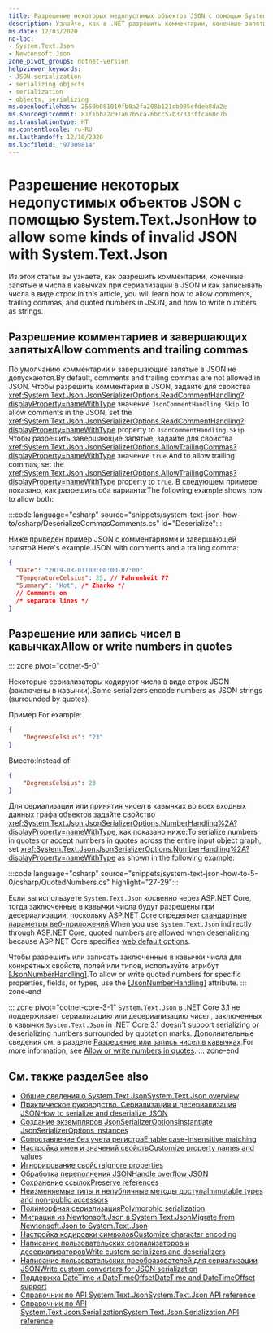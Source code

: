 ```yaml
---
title: Разрешение некоторых недопустимых объектов JSON с помощью System.Text.Json
description: Узнайте, как в .NET разрешить комментарии, конечные запятые и числа в кавычках при сериализации в JSON и десериализации из JSON.
ms.date: 12/03/2020
no-loc:
- System.Text.Json
- Newtonsoft.Json
zone_pivot_groups: dotnet-version
helpviewer_keywords:
- JSON serialization
- serializing objects
- serialization
- objects, serializing
ms.openlocfilehash: 2559b081010fb0a2fa208b121cb095efdeb8da2e
ms.sourcegitcommit: 81f1bba2c97a67b5ca76bcc57b37333ffca60c7b
ms.translationtype: HT
ms.contentlocale: ru-RU
ms.lasthandoff: 12/10/2020
ms.locfileid: "97009814"
---
```

# <a name="how-to-allow-some-kinds-of-invalid-json-with-no-locsystemtextjson"></a><span data-ttu-id="aa43b-103">Разрешение некоторых недопустимых объектов JSON с помощью System.Text.Json</span><span class="sxs-lookup"><span data-stu-id="aa43b-103">How to allow some kinds of invalid JSON with System.Text.Json</span></span>

<span data-ttu-id="aa43b-104">Из этой статьи вы узнаете, как разрешить комментарии, конечные запятые и числа в кавычках при сериализации в JSON и как записывать числа в виде строк.</span><span class="sxs-lookup"><span data-stu-id="aa43b-104">In this article, you will learn how to allow comments, trailing commas, and quoted numbers in JSON, and how to write numbers as strings.</span></span>

## <a name="allow-comments-and-trailing-commas"></a><span data-ttu-id="aa43b-105">Разрешение комментариев и завершающих запятых</span><span class="sxs-lookup"><span data-stu-id="aa43b-105">Allow comments and trailing commas</span></span>

<span data-ttu-id="aa43b-106">По умолчанию комментарии и завершающие запятые в JSON не допускаются.</span><span class="sxs-lookup"><span data-stu-id="aa43b-106">By default, comments and trailing commas are not allowed in JSON.</span></span> <span data-ttu-id="aa43b-107">Чтобы разрешить комментарии в JSON, задайте для свойства <xref:System.Text.Json.JsonSerializerOptions.ReadCommentHandling?displayProperty=nameWithType> значение `JsonCommentHandling.Skip`.</span><span class="sxs-lookup"><span data-stu-id="aa43b-107">To allow comments in the JSON, set the <xref:System.Text.Json.JsonSerializerOptions.ReadCommentHandling?displayProperty=nameWithType> property to `JsonCommentHandling.Skip`.</span></span>
<span data-ttu-id="aa43b-108">Чтобы разрешить завершающие запятые, задайте для свойства <xref:System.Text.Json.JsonSerializerOptions.AllowTrailingCommas?displayProperty=nameWithType> значение `true`.</span><span class="sxs-lookup"><span data-stu-id="aa43b-108">And to allow trailing commas, set the <xref:System.Text.Json.JsonSerializerOptions.AllowTrailingCommas?displayProperty=nameWithType> property to `true`.</span></span> <span data-ttu-id="aa43b-109">В следующем примере показано, как разрешить оба варианта:</span><span class="sxs-lookup"><span data-stu-id="aa43b-109">The following example shows how to allow both:</span></span>

:::code language="csharp" source="snippets/system-text-json-how-to/csharp/DeserializeCommasComments.cs" id="Deserialize":::

<span data-ttu-id="aa43b-110">Ниже приведен пример JSON с комментариями и завершающей запятой:</span><span class="sxs-lookup"><span data-stu-id="aa43b-110">Here's example JSON with comments and a trailing comma:</span></span>

```json
{
  "Date": "2019-08-01T00:00:00-07:00",
  "TemperatureCelsius": 25, // Fahrenheit 77
  "Summary": "Hot", /* Zharko */
  // Comments on
  /* separate lines */
}
```

## <a name="allow-or-write-numbers-in-quotes"></a><span data-ttu-id="aa43b-111">Разрешение или запись чисел в кавычках</span><span class="sxs-lookup"><span data-stu-id="aa43b-111">Allow or write numbers in quotes</span></span>

::: zone pivot="dotnet-5-0"

<span data-ttu-id="aa43b-112">Некоторые сериализаторы кодируют числа в виде строк JSON (заключены в кавычки).</span><span class="sxs-lookup"><span data-stu-id="aa43b-112">Some serializers encode numbers as JSON strings (surrounded by quotes).</span></span>

<span data-ttu-id="aa43b-113">Пример.</span><span class="sxs-lookup"><span data-stu-id="aa43b-113">For example:</span></span>

```json
{
    "DegreesCelsius": "23"
}
```

<span data-ttu-id="aa43b-114">Вместо:</span><span class="sxs-lookup"><span data-stu-id="aa43b-114">Instead of:</span></span>

```json
{
    "DegreesCelsius": 23
}
```

<span data-ttu-id="aa43b-115">Для сериализации или принятия чисел в кавычках во всех входных данных графа объектов задайте свойство <xref:System.Text.Json.JsonSerializerOptions.NumberHandling%2A?displayProperty=nameWithType>, как показано ниже:</span><span class="sxs-lookup"><span data-stu-id="aa43b-115">To serialize numbers in quotes or accept numbers in quotes across the entire input object graph, set <xref:System.Text.Json.JsonSerializerOptions.NumberHandling%2A?displayProperty=nameWithType> as shown in the following example:</span></span>

:::code language="csharp" source="snippets/system-text-json-how-to-5-0/csharp/QuotedNumbers.cs" highlight="27-29":::

<span data-ttu-id="aa43b-116">Если вы используете `System.Text.Json` косвенно через ASP.NET Core, тогда заключенные в кавычки числа будут разрешены при десериализации, поскольку ASP.NET Core определяет [стандартные параметры веб-приложений](xref:System.Text.Json.JsonSerializerDefaults.Web).</span><span class="sxs-lookup"><span data-stu-id="aa43b-116">When you use `System.Text.Json` indirectly through ASP.NET Core, quoted numbers are allowed when deserializing because ASP.NET Core specifies [web default options](xref:System.Text.Json.JsonSerializerDefaults.Web).</span></span>

<span data-ttu-id="aa43b-117">Чтобы разрешить или записать заключенные в кавычки числа для конкретных свойств, полей или типов, используйте атрибут [[JsonNumberHandling]](xref:System.Text.Json.Serialization.JsonNumberHandlingAttribute).</span><span class="sxs-lookup"><span data-stu-id="aa43b-117">To allow or write quoted numbers for specific properties, fields, or types, use the [[JsonNumberHandling]](xref:System.Text.Json.Serialization.JsonNumberHandlingAttribute) attribute.</span></span>
::: zone-end

::: zone pivot="dotnet-core-3-1"
<span data-ttu-id="aa43b-118">`System.Text.Json` в .NET Core 3.1 не поддерживает сериализацию или десериализацию чисел, заключенных в кавычки.</span><span class="sxs-lookup"><span data-stu-id="aa43b-118">`System.Text.Json` in .NET Core 3.1 doesn't support serializing or deserializing numbers surrounded by quotation marks.</span></span> <span data-ttu-id="aa43b-119">Дополнительные сведения см. в разделе [Разрешение или запись чисел в кавычках](system-text-json-migrate-from-newtonsoft-how-to.md#allow-or-write-numbers-in-quotes).</span><span class="sxs-lookup"><span data-stu-id="aa43b-119">For more information, see [Allow or write numbers in quotes](system-text-json-migrate-from-newtonsoft-how-to.md#allow-or-write-numbers-in-quotes).</span></span>
::: zone-end

## <a name="see-also"></a><span data-ttu-id="aa43b-120">См. также раздел</span><span class="sxs-lookup"><span data-stu-id="aa43b-120">See also</span></span>

* [<span data-ttu-id="aa43b-121">Общие сведения о System.Text.Json</span><span class="sxs-lookup"><span data-stu-id="aa43b-121">System.Text.Json overview</span></span>](system-text-json-overview.md)
* [<span data-ttu-id="aa43b-122">Практическое руководство. Сериализация и десериализация JSON</span><span class="sxs-lookup"><span data-stu-id="aa43b-122">How to serialize and deserialize JSON</span></span>](system-text-json-how-to.md)
* [<span data-ttu-id="aa43b-123">Создание экземпляров JsonSerializerOptions</span><span class="sxs-lookup"><span data-stu-id="aa43b-123">Instantiate JsonSerializerOptions instances</span></span>](system-text-json-configure-options.md)
* [<span data-ttu-id="aa43b-124">Сопоставление без учета регистра</span><span class="sxs-lookup"><span data-stu-id="aa43b-124">Enable case-insensitive matching</span></span>](system-text-json-character-casing.md)
* [<span data-ttu-id="aa43b-125">Настройка имен и значений свойств</span><span class="sxs-lookup"><span data-stu-id="aa43b-125">Customize property names and values</span></span>](system-text-json-customize-properties.md)
* [<span data-ttu-id="aa43b-126">Игнорирование свойств</span><span class="sxs-lookup"><span data-stu-id="aa43b-126">Ignore properties</span></span>](system-text-json-ignore-properties.md)
* [<span data-ttu-id="aa43b-127">Обработка переполнения JSON</span><span class="sxs-lookup"><span data-stu-id="aa43b-127">Handle overflow JSON</span></span>](system-text-json-handle-overflow.md)
* [<span data-ttu-id="aa43b-128">Сохранение ссылок</span><span class="sxs-lookup"><span data-stu-id="aa43b-128">Preserve references</span></span>](system-text-json-preserve-references.md)
* [<span data-ttu-id="aa43b-129">Неизменяемые типы и непубличные методы доступа</span><span class="sxs-lookup"><span data-stu-id="aa43b-129">Immutable types and non-public accessors</span></span>](system-text-json-immutability.md)
* [<span data-ttu-id="aa43b-130">Полиморфная сериализация</span><span class="sxs-lookup"><span data-stu-id="aa43b-130">Polymorphic serialization</span></span>](system-text-json-polymorphism.md)
* [<span data-ttu-id="aa43b-131">Миграция из Newtonsoft.Json в System.Text.Json</span><span class="sxs-lookup"><span data-stu-id="aa43b-131">Migrate from Newtonsoft.Json to System.Text.Json</span></span>](system-text-json-migrate-from-newtonsoft-how-to.md)
* [<span data-ttu-id="aa43b-132">Настройка кодировки символов</span><span class="sxs-lookup"><span data-stu-id="aa43b-132">Customize character encoding</span></span>](system-text-json-character-encoding.md)
* [<span data-ttu-id="aa43b-133">Написание пользовательских сериализаторов и десериализаторов</span><span class="sxs-lookup"><span data-stu-id="aa43b-133">Write custom serializers and deserializers</span></span>](write-custom-serializer-deserializer.md)
* [<span data-ttu-id="aa43b-134">Написание пользовательских преобразователей для сериализации JSON</span><span class="sxs-lookup"><span data-stu-id="aa43b-134">Write custom converters for JSON serialization</span></span>](system-text-json-converters-how-to.md)
* [<span data-ttu-id="aa43b-135">Поддержка DateTime и DateTimeOffset</span><span class="sxs-lookup"><span data-stu-id="aa43b-135">DateTime and DateTimeOffset support</span></span>](../datetime/system-text-json-support.md)
* <span data-ttu-id="aa43b-136">[Справочник по API System.Text.Json](xref:System.Text.Json)</span><span class="sxs-lookup"><span data-stu-id="aa43b-136">[System.Text.Json API reference](xref:System.Text.Json)</span></span>
* <span data-ttu-id="aa43b-137">[Справочник по API System.Text.Json.Serialization](xref:System.Text.Json.Serialization)</span><span class="sxs-lookup"><span data-stu-id="aa43b-137">[System.Text.Json.Serialization API reference](xref:System.Text.Json.Serialization)</span></span>
